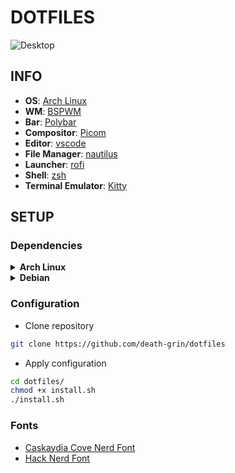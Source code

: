 # DOTFILES

<div>
    <img src="assets/desktop-002.png" alt="Desktop">
</div>

## INFO

- **OS**: [Arch Linux](https://archlinux.org/)
- **WM**: [BSPWM](https://github.com/baskerville/bspwm)
- **Bar**: [Polybar](https://polybar.github.io/)
- **Compositor**: [Picom](https://github.com/yshui/picom)
- **Editor**: [vscode](https://code.visualstudio.com/)
- **File Manager**: [nautilus](https://gitlab.gnome.org/GNOME/nautilus)
- **Launcher**: [rofi](https://github.com/davatorium/rofi)
- **Shell**: [zsh](https://www.zsh.org/)
- **Terminal Emulator**: [Kitty](https://sw.kovidgoyal.net/kitty/)

## SETUP

### Dependencies
<details>
    <summary><b>Arch Linux</b></summary>

```bash
pacman -S bspwm sxhkd picom nautilus nitrogen rofi 
```

```bash
yay -S betterlockscreen
```
</details>

<details>
    <summary><b>Debian</b></summary>

```bash
apt install bspwm sxhkd picom nautilus nitrogen rofi
```
</details>

### Configuration

- Clone repository
```bash
git clone https://github.com/death-grin/dotfiles
```
- Apply configuration
```bash
cd dotfiles/
chmod +x install.sh
./install.sh
```

### Fonts

- [Caskaydia Cove Nerd Font](https://github.com/ryanoasis/nerd-fonts/releases/download/v2.3.3/CascadiaCode.zip)
- [Hack Nerd Font](https://github.com/ryanoasis/nerd-fonts/releases/download/v2.3.3/Hack.zip)